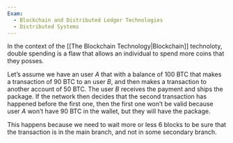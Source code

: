 ```yaml
---
Exam:
  - Blockchain and Distributed Ledger Technologies
  - Distributed Systems
---
```

In the context of the [[The Blockchain Technology|Blockchain]] technoloty, double spending is a flaw that allows an individual to spend more coins that they posses.

Let’s assume we have an user $A$ that with a balance of 100 BTC that makes a transaction of 90 BTC to an user $B$, and then makes a transaction to another account of 50 BTC. The user $B$ receives the payment and ships the package. If the network then decides that the second transaction has happened before the first one, then the first one won’t be valid because user $A$ won’t have 90 BTC in the wallet, but they will have the package.

This happens because we need to wait more or less 6 blocks to be sure that the transaction is in the main branch, and not in some secondary branch.